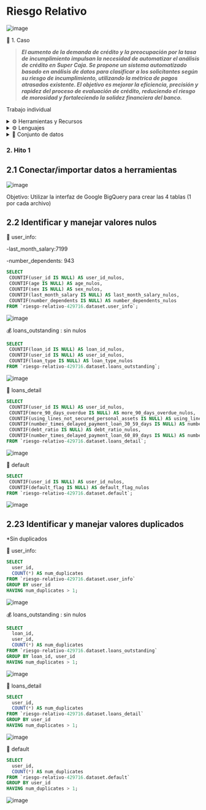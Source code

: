 # Riesgo Relativo 

![image](https://github.com/user-attachments/assets/922cdf74-97d5-42ad-ac81-3a5eb2269efc)

📝 1. Caso

>***El aumento de la demanda de crédito y la preocupación por la tasa de incumplimiento impulsan la necesidad de automatizar el análisis de crédito en Super Caja.
Se propone un sistema automatizado basado en análisis de datos para clasificar a los solicitantes según su riesgo de incumplimiento, utilizando la métrica de pagos atrasados existente.
El objetivo es mejorar la eficiencia, precisión y rapidez del proceso de evaluación de crédito, reduciendo el riesgo de morosidad y fortaleciendo la solidez financiera del banco.***

Trabajo individual

<details>
<summary> ⚙️ Herramientas y Recursos</summary>

- Google BigQuery
- Google Colab
- Google Slides
- Google Looker Studio

</details>


<details>
<summary> ⚙️ Lenguajes</summary>

- SQL / BigQuery
- Python / Google Colab.

</details>

<details>
<summary>📄 Conjunto de datos</summary>

<details>
<summary>👤 <strong>- user_info</strong></summary>

* user_id: Número de identificación del cliente (único para cada cliente)
* age: Edad del cliente
* sex: Sexo del cliente
* last_month_salary: Último salario mensual que el cliente reportó al banco
* number_dependents: Número de dependientes
</details>

<details>
<summary>💰 <strong>- loans_outstanding</strong></summary>

* loan_id: Número de identificación del préstamo (único para cada préstamo)
* user_id: Número de identificación del cliente
* loan_type: Tipo de préstamo (real estate = inmobiliario, others = otro)
</details>

<details>
<summary>📑 <strong>- loans_detail</strong></summary>

* user_id: Número de identificación del cliente
* more_90_days_overdue: Número de veces que el cliente estuvo más de 90 días vencido
* using_lines_not_secured_personal_assets: Cuánto está utilizando el cliente en relación con su límite de crédito, en líneas que no están garantizadas con bienes personales, como inmuebles y automóviles
* number_times_delayed_payment_loan_30_59_days: Número de veces que el cliente se retrasó en el pago de un préstamo (entre 30 y 59 días)
* debt_ratio: Relación entre las deudas y el patrimonio del prestatario. Ratio de deuda = Deudas / Patrimonio
* number_times_delayed_payment_loan_60_89_days: Número de veces que el cliente retrasó el pago de un préstamo (entre 60 y 89 días)
</details>

<details>
<summary>🚩 <strong>- default</strong></summary>

* user_id: Número de identificación del cliente
* default_flag: Clasificación de los clientes morosos (1 para clientes que pagan mal, 0 para clientes que pagan bien)
</details>

</details>


### 2. Hito 1

## 2.1 Conectar/importar datos a herramientas

![image](https://github.com/user-attachments/assets/757945bf-d7cc-4e84-823e-a81595fd7035)

Objetivo: Utilizar la interfaz de Google BigQuery para crear las 4 tablas (1 por cada archivo)

## 2.2  Identificar y manejar valores nulos

👤 user_info: 
  
  -last_month_salary:7199
  
  -number_dependents: 943

```sql
SELECT
 COUNTIF(user_id IS NULL) AS user_id_nulos,
 COUNTIF(age IS NULL) AS age_nulos,
 COUNTIF(sex IS NULL) AS sex_nulos,
 COUNTIF(last_month_salary IS NULL) AS last_month_salary_nulos,
 COUNTIF(number_dependents IS NULL) AS number_dependents_nulos
FROM `riesgo-relativo-429716.dataset.user_info`;
```
![image](https://github.com/user-attachments/assets/a47cd16f-c97d-4a6c-af4a-0ed7bad4c46f)

💰 loans_outstanding : sin nulos

```sql
SELECT
 COUNTIF(loan_id IS NULL) AS loan_id_nulos,
 COUNTIF(user_id IS NULL) AS user_id_nulos,
 COUNTIF(loan_type IS NULL) AS loan_type_nulos
FROM `riesgo-relativo-429716.dataset.loans_outstanding`;
```
![image](https://github.com/user-attachments/assets/fca73605-af1d-4459-9599-bd0480c40a24)


📑 loans_detail

```sql
SELECT
 COUNTIF(user_id IS NULL) AS user_id_nulos,
 COUNTIF(more_90_days_overdue IS NULL) AS more_90_days_overdue_nulos,
 COUNTIF(using_lines_not_secured_personal_assets IS NULL) AS using_lines_nulos,
 COUNTIF(number_times_delayed_payment_loan_30_59_days IS NULL) AS number_times_30_59_nulos,
 COUNTIF(debt_ratio IS NULL) AS debt_ratio_nulos,
 COUNTIF(number_times_delayed_payment_loan_60_89_days IS NULL) AS number_times_60_89_nulos
FROM `riesgo-relativo-429716.dataset.loans_detail`;
```
![image](https://github.com/user-attachments/assets/679531a8-7f0b-45fa-a704-00477ccccd69)


🚩 default

```sql
SELECT
 COUNTIF(user_id IS NULL) AS user_id_nulos,
 COUNTIF(default_flag IS NULL) AS default_flag_nulos
FROM `riesgo-relativo-429716.dataset.default`;
```
![image](https://github.com/user-attachments/assets/c537f304-1011-47ec-8366-42757b0ba7b2)



## 2.23 Identificar y manejar valores duplicados

*Sin duplicados

👤 user_info: 
```sql
SELECT
  user_id,
  COUNT(*) AS num_duplicates
FROM `riesgo-relativo-429716.dataset.user_info`
GROUP BY user_id
HAVING num_duplicates > 1;
```

![image](https://github.com/user-attachments/assets/f475cd13-198c-4e31-b547-fb61024c62c2)

💰 loans_outstanding : sin nulos
```sql
SELECT
  loan_id,
  user_id,
  COUNT(*) AS num_duplicates
FROM `riesgo-relativo-429716.dataset.loans_outstanding`
GROUP BY loan_id, user_id
HAVING num_duplicates > 1;
```
![image](https://github.com/user-attachments/assets/f475cd13-198c-4e31-b547-fb61024c62c2)

📑 loans_detail
```sql
SELECT
  user_id,
  COUNT(*) AS num_duplicates
FROM `riesgo-relativo-429716.dataset.loans_detail`
GROUP BY user_id
HAVING num_duplicates > 1;
```
![image](https://github.com/user-attachments/assets/1f0009fe-d18d-4689-a66a-8b150dde4953)

🚩 default
```sql
SELECT
  user_id,
  COUNT(*) AS num_duplicates
FROM `riesgo-relativo-429716.dataset.default`
GROUP BY user_id
HAVING num_duplicates > 1;
```

![image](https://github.com/user-attachments/assets/bf348f51-426c-4a01-aaf8-8c4894ee3dc6)




